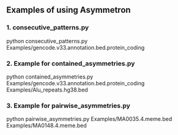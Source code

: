## Examples of using Asymmetron


### 1. consecutive_patterns.py
python consecutive_patterns.py Examples/gencode.v33.annotation.bed.protein_coding

### 2. Example for contained_asymmetries.py
python contained_asymmetries.py Examples/gencode.v33.annotation.bed.protein_coding Examples/Alu_repeats.hg38.bed

### 3. Example for pairwise_asymmetries.py
python pairwise_asymmetries.py Examples/MA0035.4.meme.bed  Examples/MA0148.4.meme.bed 
